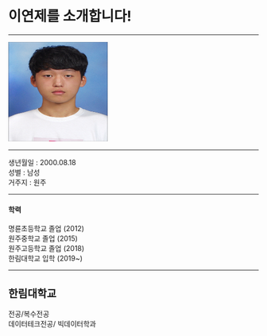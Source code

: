 # 이연제를 소개합니다!
---
<img src=이연제.jpg height=200 width=200>

---
생년월일 : 2000.08.18   
성별 : 남성   
거주지 : 원주

---
#### 학력
명륜초등학교 졸업 (2012)   
원주중학교 졸업 (2015)   
원주고등학교 졸업 (2018)     
한림대학교 입학 (2019~)

---
## 한림대학교
전공/복수전공   
데이터테크전공/ 빅데이터학과   

